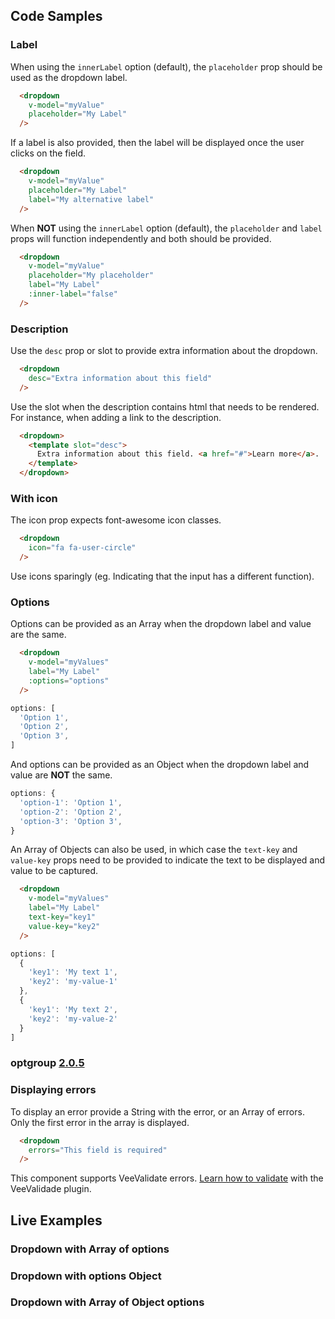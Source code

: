 ## Code Samples

### Label
When using the ```innerLabel``` option (default), the ```placeholder``` prop should be used as the dropdown label.
```html
  <dropdown
    v-model="myValue"
    placeholder="My Label"
  />
```

If a label is also provided, then the label will be displayed once the user clicks on the field.
```html
  <dropdown
    v-model="myValue"
    placeholder="My Label"
    label="My alternative label"
  />
```

When **NOT** using the ```innerLabel``` option (default), the ```placeholder``` and ```label``` props will function independently and both should be provided.
```html
  <dropdown
    v-model="myValue"
    placeholder="My placeholder"
    label="My Label"
    :inner-label="false"
  />
```

### Description
Use the ```desc``` prop or slot to provide extra information about the dropdown.
```html
  <dropdown
    desc="Extra information about this field"
  />
```

Use the slot when the description contains html that needs to be rendered. For instance, when adding a link to the description.
```html
  <dropdown>
    <template slot="desc">
      Extra information about this field. <a href="#">Learn more</a>.
    </template>
  </dropdown>
```

### With icon
The icon prop expects font-awesome icon classes.
```html
  <dropdown
    icon="fa fa-user-circle"
  />
```
<alert>Use icons sparingly (eg. Indicating that the input has a different function).</alert>

### Options
Options can be provided as an Array when the dropdown label and value are the same.
```html
  <dropdown
    v-model="myValues"
    label="My Label"
    :options="options"
  />
```

```js
options: [
  'Option 1',
  'Option 2',
  'Option 3',
]
```
And options can be provided as an Object when the dropdown label and value are **NOT** the same.

```js
options: {
  'option-1': 'Option 1',
  'option-2': 'Option 2',
  'option-3': 'Option 3',
}
```

An Array of Objects can also be used, in which case the ```text-key``` and ```value-key``` props need to be provided to indicate the text to be displayed and value to be captured.

```html
  <dropdown
    v-model="myValues"
    label="My Label"
    text-key="key1"
    value-key="key2"
  />
```

```js
options: [
  {
    'key1': 'My text 1',
    'key2': 'my-value-1'
  },
  {
    'key1': 'My text 2',
    'key2': 'my-value-2'
  }
]
```

### optgroup [2.0.5](/changelog#205---2021-05-24)


### Displaying errors
To display an error provide a String with the error, or an Array of errors. Only the first error in the array is displayed.
```html
  <dropdown
    errors="This field is required"
  />
```

<alert>This component supports VeeValidate errors. [Learn how to validate](/vee-validate-integration) with the VeeValidade plugin.<a></alert>

## Live Examples
### Dropdown with Array of options
<example name="Dropdown1" height="300"></example>

### Dropdown with options Object
<example name="Dropdown2" height="300"></example>

### Dropdown with Array of Object options
<example name="Dropdown3" height="300"></example>
